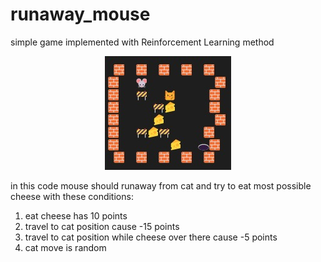 # runaway_mouse

simple game implemented with Reinforcement Learning method

<p align="center">
  <img  src="template.jpeg">
</p>
in this code mouse should runaway from cat and try to eat most possible cheese
with these conditions:

1. eat cheese has 10 points
2. travel to cat position cause -15 points
3. travel to cat position while cheese over there cause -5 points
4. cat move is random
